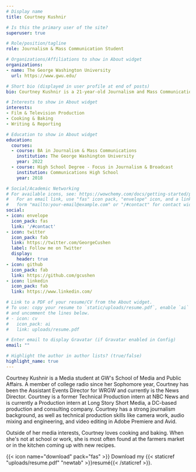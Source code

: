 ```yaml
---
# Display name
title: Courtney Kushnir

# Is this the primary user of the site?
superuser: true

# Role/position/tagline
role: Journalism & Mass Communication Student

# Organizations/Affiliations to show in About widget
organizations:
- name: The George Washington University
  url: https://www.gwu.edu/

# Short bio (displayed in user profile at end of posts)
bio: Courtney Kushnir is a 21-year-old Journalism and Mass Communications student at GWU's School of Media and Public Affairs. Courtney loves reading, writing, cooking, and video production. 

# Interests to show in About widget
interests:
- Film & Television Production 
- Cooking & Baking 
- Writing & Reporting 

# Education to show in About widget
education:
  courses:
  - course: BA in Journalism & Mass Communications 
    institution: The George Washington University
    year: 2022
  - course: High School Degree - Focus in Journalism & Broadcast
    institution: Communications High School
    year: 2018

# Social/Academic Networking
# For available icons, see: https://wowchemy.com/docs/getting-started/page-builder/#icons
#   For an email link, use "fas" icon pack, "envelope" icon, and a link in the
#   form "mailto:your-email@example.com" or "/#contact" for contact widget.
social:
- icon: envelope
  icon_pack: fas
  link: '/#contact'
- icon: twitter
  icon_pack: fab
  link: https://twitter.com/GeorgeCushen
  label: Follow me on Twitter
  display:
    header: true
- icon: github
  icon_pack: fab
  link: https://github.com/gcushen
- icon: linkedin
  icon_pack: fab
  link: https://www.linkedin.com/

# Link to a PDF of your resume/CV from the About widget.
# To use: copy your resume to `static/uploads/resume.pdf`, enable `ai` icons in `params.toml`,
# and uncomment the lines below.
# - icon: cv
#   icon_pack: ai
#   link: uploads/resume.pdf

# Enter email to display Gravatar (if Gravatar enabled in Config)
email: ""

# Highlight the author in author lists? (true/false)
highlight_name: true
---
```


Courtney Kushnir is a Media student at GW's School of Media and Public Affairs. A member of college radio since her Sophomore year, Courtney has been the Assistant Events Director for WRGW and currently is the News Director. Courtney is a former Technical Production intern at NBC News and is currently a Production intern at Long Story Short Media, a DC-based production and consulting company. Courtney has a strong journalism background, as well as technical production skills like camera work, audio mixing and engineering, and video editing in Adobe Premiere and Avid. 

Outside of her media interests, Courtney loves cooking and baking. When she's not at school or work, she is most often found at the farmers market or in the kitchen coming up with new recipes. 

{{< icon name="download" pack="fas" >}} Download my {{< staticref "uploads/resume.pdf" "newtab" >}}resumé{{< /staticref >}}.
